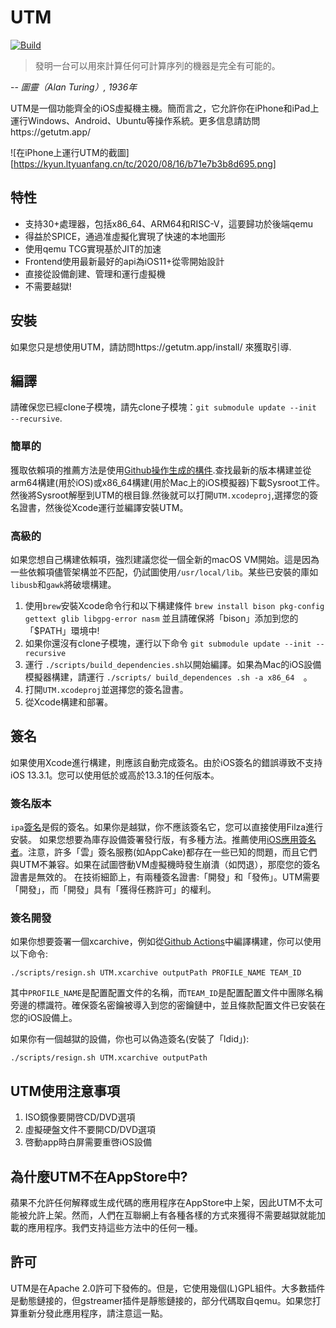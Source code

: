 # UTM
[![Build](https://github.com/utmapp/UTM/workflows/Build/badge.svg?branch=master&event=push)][1]

> 發明一台可以用來計算任何可計算序列的機器是完全有可能的。

-- <cite>圖靈（Alan Turing）, 1936年</cite>

UTM是一個功能齊全的iOS虛擬機主機。簡而言之，它允許你在iPhone和iPad上運行Windows、Android、Ubuntu等操作系統。更多信息請訪問https://getutm.app/

![在iPhone上運行UTM的截圖][https://kyun.ltyuanfang.cn/tc/2020/08/16/b71e7b3b8d695.png]

## 特性

* 支持30+處理器，包括x86_64、ARM64和RISC-V，這要歸功於後端qemu
* 得益於SPICE，通過准虛擬化實現了快速的本地圖形
* 使用qemu TCG實現基於JIT的加速
* Frontend使用最新最好的api為iOS11+從零開始設計
* 直接從設備創建、管理和運行虛擬機
* 不需要越獄!

## 安裝

如果您只是想使用UTM，請訪問https://getutm.app/install/ 來獲取引導.

## 編譯

請確保您已經clone子模塊，請先clone子模塊：`git submodule update --init --recursive`.

### 簡單的

獲取依賴項的推薦方法是使用[Github操作生成的構件][4].查找最新的版本構建並從arm64構建(用於iOS)或x86_64構建(用於Mac上的iOS模擬器)下載Sysroot工件。然後將Sysroot解壓到UTM的根目錄.然後就可以打開`UTM.xcodeproj`,選擇您的簽名證書，然後從Xcode運行並編譯安裝UTM。

### 高級的

如果您想自己構建依賴項，強烈建議您從一個全新的macOS VM開始。這是因為一些依賴項儘管架構並不匹配，仍試圖使用`/usr/local/lib`。某些已安裝的庫如`libusb`和`gawk`將破壞構建。
1. 使用`brew`安裝Xcode命令行和以下構建條件
`brew install bison pkg-config gettext glib libgpg-error nasm`
並且請確保將「bison」添加到您的「$PATH」環境中!
2. 如果你還沒有clone子模塊，運行以下命令
`git submodule update --init --recursive` 
3. 運行 `./scripts/build_dependencies.sh`以開始編譯。如果為Mac的iOS設備模擬器構建，請運行 `./scripts/ build_dependences .sh -a x86_64  `。
4. 打開`UTM.xcodeproj`並選擇您的簽名證書。
5. 從Xcode構建和部署。

## 簽名

如果使用Xcode進行構建，則應該自動完成簽名。由於iOS簽名的錯誤導致不支持iOS 13.3.1。您可以使用低於或高於13.3.1的任何版本。

### 簽名版本

`ipa`[簽名][3]是假的簽名。如果你是越獄，你不應該簽名它，您可以直接使用Filza進行安裝。
如果您想要為庫存設備簽署發行版，有多種方法。推薦使用[iOS應用簽名者][2]。注意，許多「雲」簽名服務(如AppCake)都存在一些已知的問題，而且它們與UTM不兼容。如果在試圖啓動VM虛擬機時發生崩潰（如閃退），那麼您的簽名證書是無效的。
在技術細節上，有兩種簽名證書:「開發」和「發佈」。UTM需要「開發」，而「開發」具有「獲得任務許可」的權利。

### 簽名開發

如果你想要簽署一個xcarchive，例如從[Github Actions][1]中編譯構建，你可以使用以下命令:

```
./scripts/resign.sh UTM.xcarchive outputPath PROFILE_NAME TEAM_ID
```

其中`PROFILE_NAME`是配置配置文件的名稱，而`TEAM_ID`是配置配置文件中團隊名稱旁邊的標識符。確保簽名密鑰被導入到您的密鑰鏈中，並且條款配置文件已安裝在您的iOS設備上。

如果你有一個越獄的設備，你也可以偽造簽名(安裝了「ldid」):

```
./scripts/resign.sh UTM.xcarchive outputPath
```
## UTM使用注意事項

1. ISO鏡像要開啓CD/DVD選項
2. 虛擬硬盤文件不要開CD/DVD選項
3. 啓動app時白屏需要重啓iOS設備

## 為什麼UTM不在AppStore中?

蘋果不允許任何解釋或生成代碼的應用程序在AppStore中上架，因此UTM不太可能被允許上架。然而，人們在互聯網上有各種各樣的方式來獲得不需要越獄就能加載的應用程序。我們支持這些方法中的任何一種。

## 許可

UTM是在Apache 2.0許可下發佈的。但是，它使用幾個(L)GPL組件。大多數插件是動態鏈接的，但gstreamer插件是靜態鏈接的，部分代碼取自qemu。如果您打算重新分發此應用程序，請注意這一點。

[1]: https://github.com/utmapp/UTM/actions?query=event%3Arelease+workflow%3ABuild
[2]: https://dantheman827.github.io/ios-app-signer/
[3]: https://github.com/utmapp/UTM/releases
[4]: https://github.com/utmapp/UTM/actions?query=workflow%3ABuild+event%3Arelease+is%3Asuccess

